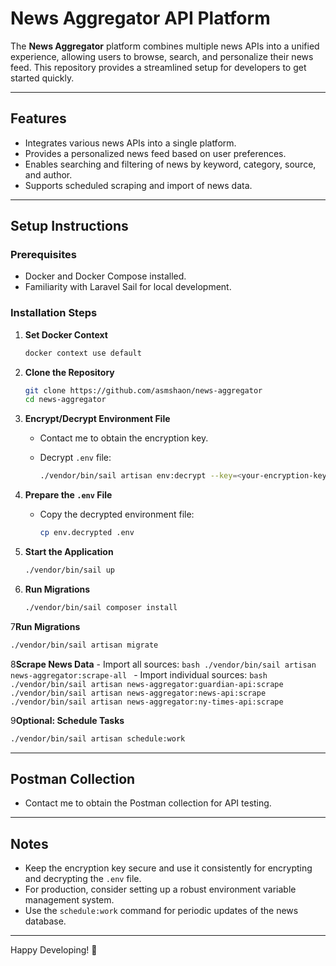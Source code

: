 # News Aggregator API Platform

The **News Aggregator** platform combines multiple news APIs into a unified experience, allowing users to browse, search, and personalize their news feed. This repository provides a streamlined setup for developers to get started quickly.

---

## Features

- Integrates various news APIs into a single platform.
- Provides a personalized news feed based on user preferences.
- Enables searching and filtering of news by keyword, category, source, and author.
- Supports scheduled scraping and import of news data.

---

## Setup Instructions

### Prerequisites

- Docker and Docker Compose installed.
- Familiarity with Laravel Sail for local development.

### Installation Steps

1. **Set Docker Context**
   ```bash
   docker context use default
   ```

2. **Clone the Repository**
   ```bash
   git clone https://github.com/asmshaon/news-aggregator
   cd news-aggregator
   ```

3. **Encrypt/Decrypt Environment File**
    - Contact me to obtain the encryption key.

    - Decrypt `.env` file:
      ```bash
      ./vendor/bin/sail artisan env:decrypt --key=<your-encryption-key> --filename=.env.decrypted --force
      ```

4. **Prepare the `.env` File**
    - Copy the decrypted environment file:
      ```bash
      cp env.decrypted .env
      ```

5. **Start the Application**
   ```bash
   ./vendor/bin/sail up
   ```

6. **Run Migrations**
   ```bash
   ./vendor/bin/sail composer install
   ```

7**Run Migrations**
   ```bash
   ./vendor/bin/sail artisan migrate
   ```

8**Scrape News Data**
    - Import all sources:
      ```bash
      ./vendor/bin/sail artisan news-aggregator:scrape-all
      ```
    - Import individual sources:
      ```bash
      ./vendor/bin/sail artisan news-aggregator:guardian-api:scrape
      ./vendor/bin/sail artisan news-aggregator:news-api:scrape
      ./vendor/bin/sail artisan news-aggregator:ny-times-api:scrape
      ```

9**Optional: Schedule Tasks**
   ```bash
   ./vendor/bin/sail artisan schedule:work
   ```

---

## Postman Collection

- Contact me to obtain the Postman collection for API testing.

---

## Notes

- Keep the encryption key secure and use it consistently for encrypting and decrypting the `.env` file.
- For production, consider setting up a robust environment variable management system.
- Use the `schedule:work` command for periodic updates of the news database.

---

Happy Developing! 🎉
```
